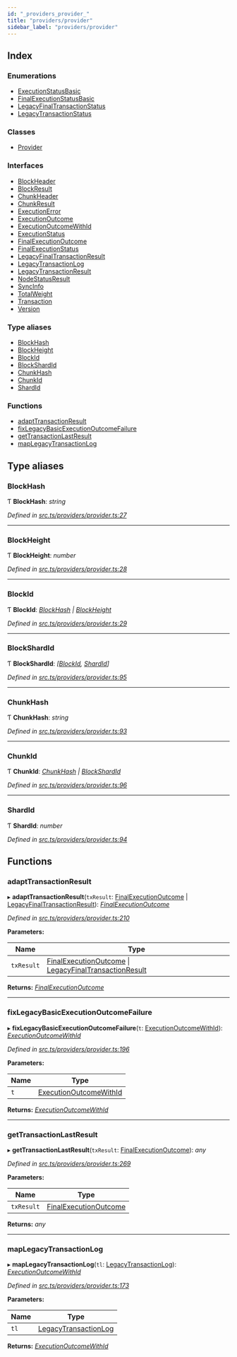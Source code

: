 ```yaml
---
id: "_providers_provider_"
title: "providers/provider"
sidebar_label: "providers/provider"
---
```


## Index

### Enumerations

* [ExecutionStatusBasic](../enums/_providers_provider_.executionstatusbasic.md)
* [FinalExecutionStatusBasic](../enums/_providers_provider_.finalexecutionstatusbasic.md)
* [LegacyFinalTransactionStatus](../enums/_providers_provider_.legacyfinaltransactionstatus.md)
* [LegacyTransactionStatus](../enums/_providers_provider_.legacytransactionstatus.md)

### Classes

* [Provider](../classes/_providers_provider_.provider.md)

### Interfaces

* [BlockHeader](../interfaces/_providers_provider_.blockheader.md)
* [BlockResult](../interfaces/_providers_provider_.blockresult.md)
* [ChunkHeader](../interfaces/_providers_provider_.chunkheader.md)
* [ChunkResult](../interfaces/_providers_provider_.chunkresult.md)
* [ExecutionError](../interfaces/_providers_provider_.executionerror.md)
* [ExecutionOutcome](../interfaces/_providers_provider_.executionoutcome.md)
* [ExecutionOutcomeWithId](../interfaces/_providers_provider_.executionoutcomewithid.md)
* [ExecutionStatus](../interfaces/_providers_provider_.executionstatus.md)
* [FinalExecutionOutcome](../interfaces/_providers_provider_.finalexecutionoutcome.md)
* [FinalExecutionStatus](../interfaces/_providers_provider_.finalexecutionstatus.md)
* [LegacyFinalTransactionResult](../interfaces/_providers_provider_.legacyfinaltransactionresult.md)
* [LegacyTransactionLog](../interfaces/_providers_provider_.legacytransactionlog.md)
* [LegacyTransactionResult](../interfaces/_providers_provider_.legacytransactionresult.md)
* [NodeStatusResult](../interfaces/_providers_provider_.nodestatusresult.md)
* [SyncInfo](../interfaces/_providers_provider_.syncinfo.md)
* [TotalWeight](../interfaces/_providers_provider_.totalweight.md)
* [Transaction](../interfaces/_providers_provider_.transaction.md)
* [Version](../interfaces/_providers_provider_.version.md)

### Type aliases

* [BlockHash](_providers_provider_.md#blockhash)
* [BlockHeight](_providers_provider_.md#blockheight)
* [BlockId](_providers_provider_.md#blockid)
* [BlockShardId](_providers_provider_.md#blockshardid)
* [ChunkHash](_providers_provider_.md#chunkhash)
* [ChunkId](_providers_provider_.md#chunkid)
* [ShardId](_providers_provider_.md#shardid)

### Functions

* [adaptTransactionResult](_providers_provider_.md#adapttransactionresult)
* [fixLegacyBasicExecutionOutcomeFailure](_providers_provider_.md#fixlegacybasicexecutionoutcomefailure)
* [getTransactionLastResult](_providers_provider_.md#gettransactionlastresult)
* [mapLegacyTransactionLog](_providers_provider_.md#maplegacytransactionlog)

## Type aliases

###  BlockHash

Ƭ **BlockHash**: *string*

*Defined in [src.ts/providers/provider.ts:27](https://github.com/nearprotocol/nearlib/blob/476d416/src.ts/providers/provider.ts#L27)*

___

###  BlockHeight

Ƭ **BlockHeight**: *number*

*Defined in [src.ts/providers/provider.ts:28](https://github.com/nearprotocol/nearlib/blob/476d416/src.ts/providers/provider.ts#L28)*

___

###  BlockId

Ƭ **BlockId**: *[BlockHash](_providers_provider_.md#blockhash) | [BlockHeight](_providers_provider_.md#blockheight)*

*Defined in [src.ts/providers/provider.ts:29](https://github.com/nearprotocol/nearlib/blob/476d416/src.ts/providers/provider.ts#L29)*

___

###  BlockShardId

Ƭ **BlockShardId**: *[[BlockId](_providers_provider_.md#blockid), [ShardId](_providers_provider_.md#shardid)]*

*Defined in [src.ts/providers/provider.ts:95](https://github.com/nearprotocol/nearlib/blob/476d416/src.ts/providers/provider.ts#L95)*

___

###  ChunkHash

Ƭ **ChunkHash**: *string*

*Defined in [src.ts/providers/provider.ts:93](https://github.com/nearprotocol/nearlib/blob/476d416/src.ts/providers/provider.ts#L93)*

___

###  ChunkId

Ƭ **ChunkId**: *[ChunkHash](_providers_provider_.md#chunkhash) | [BlockShardId](_providers_provider_.md#blockshardid)*

*Defined in [src.ts/providers/provider.ts:96](https://github.com/nearprotocol/nearlib/blob/476d416/src.ts/providers/provider.ts#L96)*

___

###  ShardId

Ƭ **ShardId**: *number*

*Defined in [src.ts/providers/provider.ts:94](https://github.com/nearprotocol/nearlib/blob/476d416/src.ts/providers/provider.ts#L94)*

## Functions

###  adaptTransactionResult

▸ **adaptTransactionResult**(`txResult`: [FinalExecutionOutcome](../interfaces/_providers_provider_.finalexecutionoutcome.md) | [LegacyFinalTransactionResult](../interfaces/_providers_provider_.legacyfinaltransactionresult.md)): *[FinalExecutionOutcome](../interfaces/_providers_provider_.finalexecutionoutcome.md)*

*Defined in [src.ts/providers/provider.ts:210](https://github.com/nearprotocol/nearlib/blob/476d416/src.ts/providers/provider.ts#L210)*

**Parameters:**

Name | Type |
------ | ------ |
`txResult` | [FinalExecutionOutcome](../interfaces/_providers_provider_.finalexecutionoutcome.md) &#124; [LegacyFinalTransactionResult](../interfaces/_providers_provider_.legacyfinaltransactionresult.md) |

**Returns:** *[FinalExecutionOutcome](../interfaces/_providers_provider_.finalexecutionoutcome.md)*

___

###  fixLegacyBasicExecutionOutcomeFailure

▸ **fixLegacyBasicExecutionOutcomeFailure**(`t`: [ExecutionOutcomeWithId](../interfaces/_providers_provider_.executionoutcomewithid.md)): *[ExecutionOutcomeWithId](../interfaces/_providers_provider_.executionoutcomewithid.md)*

*Defined in [src.ts/providers/provider.ts:196](https://github.com/nearprotocol/nearlib/blob/476d416/src.ts/providers/provider.ts#L196)*

**Parameters:**

Name | Type |
------ | ------ |
`t` | [ExecutionOutcomeWithId](../interfaces/_providers_provider_.executionoutcomewithid.md) |

**Returns:** *[ExecutionOutcomeWithId](../interfaces/_providers_provider_.executionoutcomewithid.md)*

___

###  getTransactionLastResult

▸ **getTransactionLastResult**(`txResult`: [FinalExecutionOutcome](../interfaces/_providers_provider_.finalexecutionoutcome.md)): *any*

*Defined in [src.ts/providers/provider.ts:269](https://github.com/nearprotocol/nearlib/blob/476d416/src.ts/providers/provider.ts#L269)*

**Parameters:**

Name | Type |
------ | ------ |
`txResult` | [FinalExecutionOutcome](../interfaces/_providers_provider_.finalexecutionoutcome.md) |

**Returns:** *any*

___

###  mapLegacyTransactionLog

▸ **mapLegacyTransactionLog**(`tl`: [LegacyTransactionLog](../interfaces/_providers_provider_.legacytransactionlog.md)): *[ExecutionOutcomeWithId](../interfaces/_providers_provider_.executionoutcomewithid.md)*

*Defined in [src.ts/providers/provider.ts:173](https://github.com/nearprotocol/nearlib/blob/476d416/src.ts/providers/provider.ts#L173)*

**Parameters:**

Name | Type |
------ | ------ |
`tl` | [LegacyTransactionLog](../interfaces/_providers_provider_.legacytransactionlog.md) |

**Returns:** *[ExecutionOutcomeWithId](../interfaces/_providers_provider_.executionoutcomewithid.md)*
